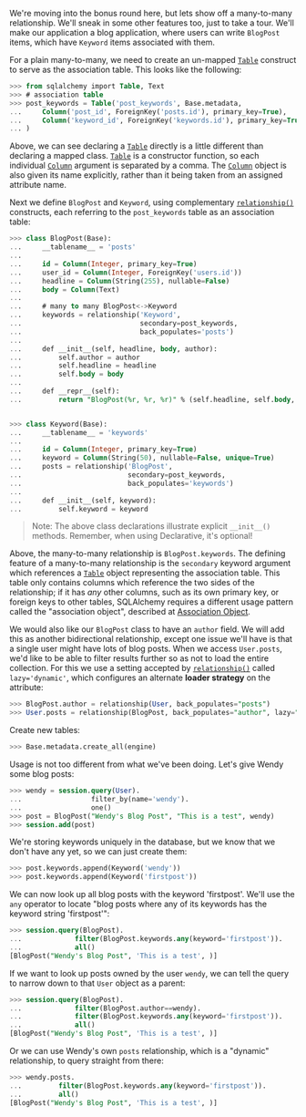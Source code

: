 We're moving into the bonus round here, but lets show off a many-to-many relationship. We'll sneak in some other features too, just to take a tour. We'll make our application a blog application, where users can write `BlogPost` items, which have `Keyword` items associated with them.

For a plain many-to-many, we need to create an un-mapped [`Table`](http://docs.sqlalchemy.org/core/metadata.html#sqlalchemy.schema.Table "sqlalchemy.schema.Table") construct to serve as the association table. This looks like the following:
    
```sql    
>>> from sqlalchemy import Table, Text
>>> # association table
>>> post_keywords = Table('post_keywords', Base.metadata,
...     Column('post_id', ForeignKey('posts.id'), primary_key=True),
...     Column('keyword_id', ForeignKey('keywords.id'), primary_key=True)
... )
```

Above, we can see declaring a [`Table`](http://docs.sqlalchemy.org/core/metadata.html#sqlalchemy.schema.Table "sqlalchemy.schema.Table") directly is a little different than declaring a mapped class. [`Table`](http://docs.sqlalchemy.org/core/metadata.html#sqlalchemy.schema.Table "sqlalchemy.schema.Table") is a constructor function, so each individual [`Column`](http://docs.sqlalchemy.org/core/metadata.html#sqlalchemy.schema.Column "sqlalchemy.schema.Column") argument is separated by a comma. The [`Column`](http://docs.sqlalchemy.org/core/metadata.html#sqlalchemy.schema.Column "sqlalchemy.schema.Column") object is also given its name explicitly, rather than it being taken from an assigned attribute name.

Next we define `BlogPost` and `Keyword`, using complementary [`relationship()`](http://docs.sqlalchemy.org/relationship_api.html#sqlalchemy.orm.relationship "sqlalchemy.orm.relationship") constructs, each referring to the `post_keywords` table as an association table:
    
```sql    
>>> class BlogPost(Base):
...     __tablename__ = 'posts'
...
...     id = Column(Integer, primary_key=True)
...     user_id = Column(Integer, ForeignKey('users.id'))
...     headline = Column(String(255), nullable=False)
...     body = Column(Text)
...
...     # many to many BlogPost<->Keyword
...     keywords = relationship('Keyword',
...                             secondary=post_keywords,
...                             back_populates='posts')
...
...     def __init__(self, headline, body, author):
...         self.author = author
...         self.headline = headline
...         self.body = body
...
...     def __repr__(self):
...         return "BlogPost(%r, %r, %r)" % (self.headline, self.body, self.author)


>>> class Keyword(Base):
...     __tablename__ = 'keywords'
...
...     id = Column(Integer, primary_key=True)
...     keyword = Column(String(50), nullable=False, unique=True)
...     posts = relationship('BlogPost',
...                          secondary=post_keywords,
...                          back_populates='keywords')
...
...     def __init__(self, keyword):
...         self.keyword = keyword
```

> Note: The above class declarations illustrate explicit `__init__()` methods. Remember, when using Declarative, it's optional!

Above, the many-to-many relationship is `BlogPost.keywords`. The defining feature of a many-to-many relationship is the `secondary` keyword argument which references a [`Table`](http://docs.sqlalchemy.org/core/metadata.html#sqlalchemy.schema.Table "sqlalchemy.schema.Table") object representing the association table. This table only contains columns which reference the two sides of the relationship; if it has _any_ other columns, such as its own primary key, or foreign keys to other tables, SQLAlchemy requires a different usage pattern called the "association object", described at [Association Object](http://docs.sqlalchemy.org/basic_relationships.html#association-pattern).

We would also like our `BlogPost` class to have an `author` field. We will add this as another bidirectional relationship, except one issue we'll have is that a single user might have lots of blog posts. When we access `User.posts`, we'd like to be able to filter results further so as not to load the entire collection. For this we use a setting accepted by [`relationship()`](http://docs.sqlalchemy.org/relationship_api.html#sqlalchemy.orm.relationship "sqlalchemy.orm.relationship") called `lazy='dynamic'`, which configures an alternate **loader strategy** on the attribute:
    
```sql    
>>> BlogPost.author = relationship(User, back_populates="posts")
>>> User.posts = relationship(BlogPost, back_populates="author", lazy="dynamic")
```

Create new tables:
    
```sql    
>>> Base.metadata.create_all(engine)
```    

Usage is not too different from what we've been doing. Let's give Wendy some blog posts:
    
```sql    
>>> wendy = session.query(User).
...                 filter_by(name='wendy').
...                 one()
>>> post = BlogPost("Wendy's Blog Post", "This is a test", wendy)
>>> session.add(post)
```

We're storing keywords uniquely in the database, but we know that we don't have any yet, so we can just create them:
    
```sql    
>>> post.keywords.append(Keyword('wendy'))
>>> post.keywords.append(Keyword('firstpost'))
```

We can now look up all blog posts with the keyword 'firstpost'. We'll use the `any` operator to locate "blog posts where any of its keywords has the keyword string 'firstpost'":
    
```sql    
>>> session.query(BlogPost).
...             filter(BlogPost.keywords.any(keyword='firstpost')).
...             all()
[BlogPost("Wendy's Blog Post", 'This is a test', )]
```

If we want to look up posts owned by the user `wendy`, we can tell the query to narrow down to that `User` object as a parent:
    
```sql    
>>> session.query(BlogPost).
...             filter(BlogPost.author==wendy).
...             filter(BlogPost.keywords.any(keyword='firstpost')).
...             all()
[BlogPost("Wendy's Blog Post", 'This is a test', )]
```

Or we can use Wendy's own `posts` relationship, which is a "dynamic" relationship, to query straight from there:
    
```sql    
>>> wendy.posts.
...         filter(BlogPost.keywords.any(keyword='firstpost')).
...         all()
[BlogPost("Wendy's Blog Post", 'This is a test', )]
```    
